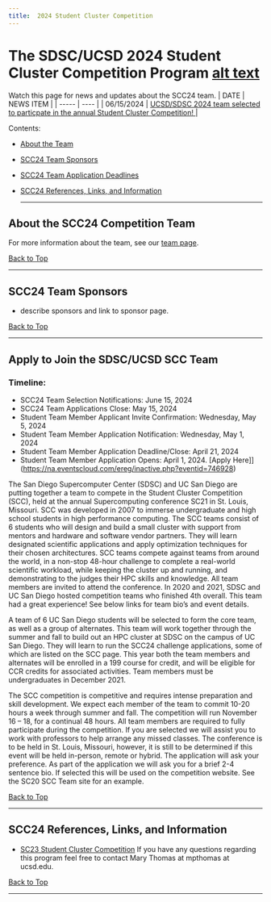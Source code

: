 ```yaml
---
title:  2024 Student Cluster Competition
---
```


# The SDSC/UCSD 2024 Student Cluster Competition Program  [alt text]([image_url](https://github.com/sdsc-hpc-students/sdsc-hpc-students.github.io/blob/master/source/images/Triton-Cache-v1-logo.png))

Watch this page for news and updates about the SCC24 team.
| DATE | NEWS ITEM |
| ----- | ---- |
| 06/15/2024 | [UCSD/SDSC 2024 team  selected to particpate in the annual Student Cluster Competition! ](https://hpc-students.sdsc.edu/2023-06-15-SDSC-UCSD-Team-Selected-for-SCC24/) |
<br/>

<a name="top">Contents:
* [About the Team](#about-team)
* [SCC24 Team Sponsors](#sponsors)
* [SCC24 Team Application Deadlines](#apply)
* [SCC24 References, Links, and Information](#refs)

  <hr>

## About the SCC24 Competition Team<a name="about-team"></a>

For more information about the team, see our [team page](scc24TeamInfo).

[Back to Top](#top)
<hr>

## SCC24 Team Sponsors<a name="sponsors"></a>
* describe sponsors and link to sponsor page.
  
[Back to Top](#top)
<hr>

## Apply to Join the SDSC/UCSD SCC Team<a name="apply"></a>

### Timeline:
* SCC24 Team Selection Notifications: June 15, 2024
* SCC24 Team Applications Close: May 15, 2024
* Student Team Member Applicant Invite Confirmation: Wednesday, May 5, 2024
* Student Team Member Application Notification: Wednesday, May 1, 2024    
* Student Team Member Application Deadline/Close:  April 21, 2024
* Student Team Member Application Opens: April 1, 2024. [Apply Here]](https://na.eventscloud.com/ereg/inactive.php?eventid=746928)

    
The San Diego Supercomputer Center (SDSC) and UC San Diego are putting together a team to compete in the Student Cluster Competition (SCC), held at the annual Supercomputing conference SC21 in St. Louis, Missouri. SCC was developed in 2007 to immerse undergraduate and high school students in high performance computing. The SCC teams consist of 6 students who will design and build a small cluster with support from mentors and hardware and software vendor partners. They will learn designated scientific applications and apply optimization techniques for their chosen architectures. SCC teams compete against teams from around the world, in a non-stop 48-hour challenge to complete a real-world scientific workload, while keeping the cluster up and running, and demonstrating to the judges their HPC skills and knowledge. All team members are invited to attend the conference. In 2020 and 2021, SDSC and UC San Diego hosted competition teams who finished 4th overall. This team had a great experience! See below links for team bio’s and event details.

A team of 6 UC San Diego students will be selected to form the core team, as well as a group of alternates. This team will work together through the summer and fall to build out an HPC cluster at SDSC on the campus of UC San Diego. They will learn to run the SCC24 challenge applications, some of which are listed on the SCC page. This year both the team members and alternates will be enrolled in a 199 course for credit, and will be eligible for CCR credits for associated activities. Team members must be undergraduates in December 2021.

The SCC competition is competitive and requires intense preparation and skill development. We expect each member of the team to commit 10-20 hours a week through summer and fall. The competition will run November 16 – 18, for a continual 48 hours. All team members are required to fully participate during the competition. If you are selected we will assist you to work with professors to help arrange any missed classes. The conference is to be held in St. Louis, Missouri, however, it is still to be determined if this event will be held in-person, remote or hybrid. The application will ask your preference. As part of the application we will ask you for a brief 2-4 sentence bio. If selected this will be used on the competition website. See the SC20 SCC Team site for an example.

[Back to Top](#top)
<hr>

## SCC24 References, Links, and Information<a name="refs"></a>

-   [SC23 Student Cluster Competition](https://sc23.supercomputing.org/program/studentssc/student-cluster-competition/)
    If you have any questions regarding this program feel free to contact Mary Thomas at mpthomas at ucsd.edu.

[Back to Top](#top)
<hr>
